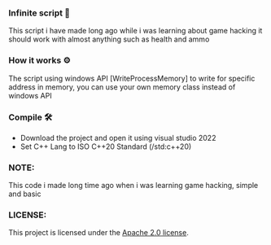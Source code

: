 ### Infinite script 👀
This script i have made long ago while i was learning about game hacking
it should work with almost anything such as health and ammo

### How it works ⚙ 
The script using windows API [WriteProcessMemory] to write for specific address in memory,
you can use your own memory class instead of windows API 

### Compile 🛠
- Download the project and open it using visual studio 2022
- Set C++ Lang to ISO C++20 Standard (/std:c++20)

### NOTE:
This code i made long time ago when i was learning game hacking, simple and basic
### LICENSE:
This project is licensed under the [Apache 2.0 license](https://github.com/Mes2d/infinite/blob/main/LICENSE).
